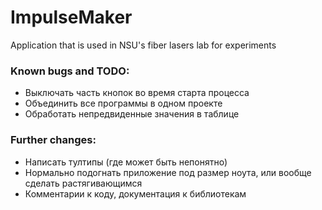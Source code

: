 # ImpulseMaker
 Application that is used in NSU's fiber lasers lab for experiments
 
 ### Known bugs and TODO:
* Выключать часть кнопок во время старта процесса
* Объединить все программы в одном проекте 
* Обработать непредвиденные значения в таблице
 
 ### Further changes:
 * Написать тултипы (где может быть непонятно)
 * Нормально подогнать приложение под размер ноута, или вообще сделать растягивающимся
 * Комментарии к коду, документация к библиотекам